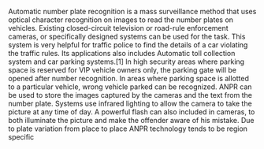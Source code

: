  Automatic number plate recognition is a mass surveillance method that uses optical character
recognition on images to read the number plates on vehicles. Existing closed-circuit television or road-rule
enforcement cameras, or specifically designed systems can be used for the task. This system is very helpful for
traffic police to find the details of a car violating the traffic rules. Its applications also includes Automatic toll
collection system and car parking systems.[1] In high security areas where parking space is reserved for VIP
vehicle owners only, the parking gate will be opened after number recognition. In areas where parking space is
allotted to a particular vehicle, wrong vehicle parked can be recognized. ANPR can be used to store the images
captured by the cameras and the text from the number plate. Systems use infrared lighting to allow the camera
to take the picture at any time of day. A powerful flash can also included in cameras, to both illuminate the
picture and make the offender aware of his mistake. Due to plate variation from place to place ANPR
technology tends to be region specific
